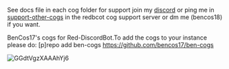 See docs file in each cog folder 
for support join my [discord](https://discord.gg/WW4eNQj9qr) or ping me in [support-other-cogs](https://discord.com/channels/240154543684321280/240156551275479041) in the redbcot cog support server or dm me (bencos18) if you want.

BenCos17's cogs for Red-DiscordBot.To add the cogs to your instance please do: [p]repo add ben-cogs https://github.com/bencos17/ben-cogs

![GGdtVgzXAAAhYj6](https://github.com/BenCos17/ben-cogs/assets/52817096/4233fcc5-ac77-482f-8375-6c01a48eb553)
